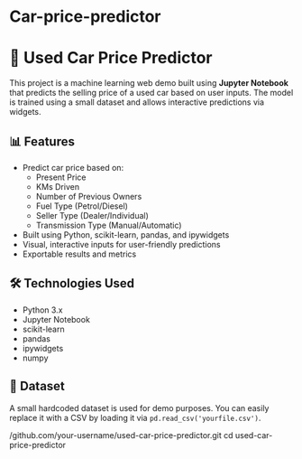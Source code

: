 # Car-price-predictor
# 🚗 Used Car Price Predictor

This project is a machine learning web demo built using **Jupyter Notebook** that predicts the selling price of a used car based on user inputs. The model is trained using a small dataset and allows interactive predictions via widgets.

## 📊 Features

- Predict car price based on:
  - Present Price
  - KMs Driven
  - Number of Previous Owners
  - Fuel Type (Petrol/Diesel)
  - Seller Type (Dealer/Individual)
  - Transmission Type (Manual/Automatic)
- Built using Python, scikit-learn, pandas, and ipywidgets
- Visual, interactive inputs for user-friendly predictions
- Exportable results and metrics

## 🛠️ Technologies Used

- Python 3.x
- Jupyter Notebook
- scikit-learn
- pandas
- ipywidgets
- numpy

## 📁 Dataset

A small hardcoded dataset is used for demo purposes. You can easily replace it with a CSV by loading it via `pd.read_csv('yourfile.csv')`.

/github.com/your-username/used-car-price-predictor.git
   cd used-car-price-predictor
